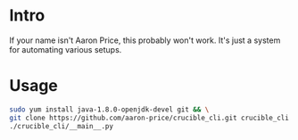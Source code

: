 # Intro
If your name isn't Aaron Price, this probably won't work. It's just a system for automating various setups.


# Usage
```bash
sudo yum install java-1.8.0-openjdk-devel git && \
git clone https://github.com/aaron-price/crucible_cli.git crucible_cli && \
./crucible_cli/__main__.py
```
